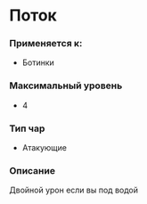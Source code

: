 # Поток

### Применяется к:

* Ботинки

### Максимальный уровень&#x20;

* 4

### Тип чар

* Атакующие

### Описание &#x20;

Двойной урон если вы под водой
